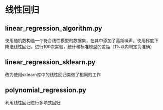 # 线性回归

## linear_regression_algorithm.py

使用随机数构造一个符合线性模型的数据集，在其中添加了高斯噪声。使用梯度下降法线性回归。进行100次实验，统计和标准模型的差距（1%以内判定为准确）

## linear_regression_sklearn.py

改为使用sklearn库中的线性回归类做了相同的工作

## polynomial_regression.py

利用线性回归进行多项式回归